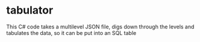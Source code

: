 # tabulator
This C# code takes a multilevel JSON file, digs down through the levels and tabulates the data, so it can be put into an SQL table

